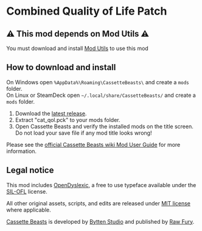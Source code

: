 # Combined Quality of Life Patch

## ⚠️ This mod depends on Mod Utils ⚠️

You must download and install [Mod Utils](https://github.com/Yukitty/CassetteBeasts-modutils) to use this mod

## How to download and install

On Windows open `%AppData%\Roaming\CassetteBeasts\` and create a `mods` folder.<br>
On Linux or SteamDeck open `~/.local/share/CassetteBeasts/` and create a `mods` folder.

1. Download the [latest release](/../../releases/latest).
2. Extract "cat_qol.pck" to your mods folder.
3. Open Cassette Beasts and verify the installed mods on the title screen.<br>Do not load your save file if any mod title looks wrong!

Please see the [official Cassette Beasts wiki Mod User Guide](https://wiki.cassettebeasts.com/wiki/Modding/Mod_User_Guide) for more information.

## Legal notice

This mod includes [OpenDyslexic](https://opendyslexic.org/), a free to use typeface available under the [SIL-OFL](/OFL.txt) license.

All other original assets, scripts, and edits are released under [MIT license](/LICENSE.txt) where applicable.

[Cassette Beasts](https://www.cassettebeasts.com/) is developed by [Bytten Studio](https://bytten-studio.com/) and published by [Raw Fury](https://rawfury.com/).

